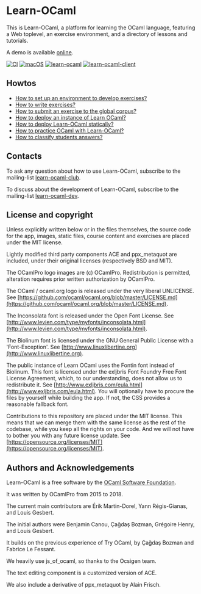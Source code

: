 Learn-OCaml
===========

This is Learn-OCaml, a platform for learning the OCaml language,
featuring a Web toplevel, an exercise environment, and a directory of
lessons and tutorials.

A demo is available [online](https://ocaml-sf.org/learn-ocaml-public/).

[![CI](https://github.com/ocaml-sf/learn-ocaml/workflows/CI/badge.svg?branch=master)](https://github.com/ocaml-sf/learn-ocaml/actions?query=workflow%3ACI)
[![macOS](https://github.com/ocaml-sf/learn-ocaml/workflows/macOS/badge.svg?branch=master)](https://github.com/ocaml-sf/learn-ocaml/actions?query=workflow%3AmacOS)
[![learn-ocaml](https://img.shields.io/badge/docker-ocamlsf%2Flearn--ocaml-blue.svg)](https://hub.docker.com/r/ocamlsf/learn-ocaml "Docker image of learn-ocaml")
[![learn-ocaml-client](https://img.shields.io/badge/docker-ocamlsf%2Flearn--ocaml--client-blue.svg)](https://hub.docker.com/r/ocamlsf/learn-ocaml-client "Docker image of learn-ocaml-client")

Howtos
------

* [How to set up an environment to develop exercises?](https://github.com/ocaml-sf/learn-ocaml/blob/master/docs/howto-setup-exercise-development-environment.md)
* [How to write exercises?](https://github.com/ocaml-sf/learn-ocaml/blob/master/docs/howto-write-exercises.md)
* [How to submit an exercise to the global corpus?](https://github.com/ocaml-sf/learn-ocaml/blob/master/docs/howto-submit-an-exercise.md)
* [How to deploy an instance of Learn OCaml?](https://github.com/ocaml-sf/learn-ocaml/blob/master/docs/howto-deploy-a-learn-ocaml-instance.md)
* [How to deploy Learn-OCaml statically?](https://github.com/ocaml-sf/learn-ocaml/blob/master/docs/howto-deploy-learn-ocaml-statically.md)
* [How to practice OCaml with Learn-OCaml?](https://github.com/ocaml-sf/learn-ocaml/blob/master/docs/howto-practice-ocaml.md)
* [How to classify students answers?](https://github.com/ocaml-sf/learn-ocaml/blob/master/docs/howto-classify-students-answers.md)

Contacts
--------

To ask any question about how to use Learn-OCaml, subscribe to
the mailing-list [learn-ocaml-club](https://sympa.inria.fr/sympa/subscribe/learn-ocaml-club).

To discuss about the development of Learn-OCaml, subscribe to
the mailing-list [learn-ocaml-dev](https://sympa.inria.fr/sympa/subscribe/learn-ocaml-dev).

License and copyright
---------------------

Unless explicitly written below or in the files themselves, the source
code for the app, images, static files, course content and exercises
are placed under the MIT license.

Lightly modified third party components ACE and ppx_metaquot are
included, under their original licenses (respectively BSD and MIT).

The OCamlPro logo images are (c) OCamlPro. Redistribution is
permitted, alteration requires prior written authorization by
OCamlPro.

The OCaml / ocaml.org logo is released under the very liberal UNLICENSE.
See [https://github.com/ocaml/ocaml.org/blob/master/LICENSE.md](https://github.com/ocaml/ocaml.org/blob/master/LICENSE.md).

The Inconsolata font is released under the Open Font License.
See [http://www.levien.com/type/myfonts/inconsolata.html](http://www.levien.com/type/myfonts/inconsolata.html).

The Biolinum font is licensed under the GNU General Public License with
a 'Font-Exception'.
See [http://www.linuxlibertine.org](http://www.linuxlibertine.org).

The public instance of Learn OCaml uses the Fontin font instead of
Biolinum. This font is licensed under the exljbris Font Foundry Free
Font License Agreement, which, to our understanding, does not allow us
to redistribute it. See [http://www.exljbris.com/eula.html](http://www.exljbris.com/eula.html). You will
optionally have to procure the files by yourself while building the
app. If not, the CSS provides a reasonable fallback font.

Contributions to this repository are placed under the MIT
license. This means that we can merge them with the same license as
the rest of the codebase, while you keep all the rights on your code.
And we will not have to bother you with any future license update.
See [https://opensource.org/licenses/MIT](https://opensource.org/licenses/MIT).

Authors and Acknowledgements
----------------------------

Learn-OCaml is a free software by the [OCaml Software Foundation](https://ocaml-sf.org).

It was written by OCamlPro from 2015 to 2018.

The current main contributors are Érik Martin-Dorel, Yann Régis-Gianas, and Louis Gesbert.

The initial authors were Benjamin Canou, Çağdaş Bozman, Grégoire Henry, and Louis Gesbert.

It builds on the previous experience of Try OCaml, by Çağdaş Bozman and Fabrice Le Fessant.

We heavily use js_of_ocaml, so thanks to the Ocsigen team.

The text editing component is a customized version of ACE.

We also include a derivative of ppx_metaquot by Alain Frisch.
